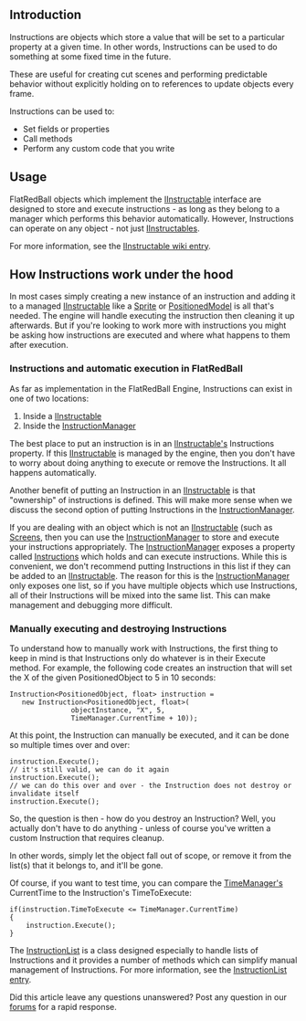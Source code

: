 ## Introduction

Instructions are objects which store a value that will be set to a particular property at a given time. In other words, Instructions can be used to do something at some fixed time in the future.

These are useful for creating cut scenes and performing predictable behavior without explicitly holding on to references to update objects every frame.

Instructions can be used to:

-   Set fields or properties
-   Call methods
-   Perform any custom code that you write

## Usage

FlatRedBall objects which implement the [IInstructable](/frb/docs/index.php?title=FlatRedBall.Instructions.IInstructable.md "FlatRedBall.Instructions.IInstructable") interface are designed to store and execute instructions - as long as they belong to a manager which performs this behavior automatically. However, Instructions can operate on any object - not just [IInstructables](/frb/docs/index.php?title=FlatRedBall.Instructions.IInstructable.md "FlatRedBall.Instructions.IInstructable").

For more information, see the [IInstructable wiki entry](/frb/docs/index.php?title=FlatRedBall.Instructions.IInstructable.md "FlatRedBall.Instructions.IInstructable").

## How Instructions work under the hood

In most cases simply creating a new instance of an instruction and adding it to a managed [IInstructable](/frb/docs/index.php?title=FlatRedBall.Instructions.IInstructable.md "FlatRedBall.Instructions.IInstructable") like a [Sprite](/frb/docs/index.php?title=FlatRedBall.Sprite.md "FlatRedBall.Sprite") or [PositionedModel](/frb/docs/index.php?title=FlatRedBall.Graphics.Model.PositionedModel.md "FlatRedBall.Graphics.Model.PositionedModel") is all that's needed. The engine will handle executing the instruction then cleaning it up afterwards. But if you're looking to work more with instructions you might be asking how instructions are executed and where what happens to them after execution.

### Instructions and automatic execution in FlatRedBall

As far as implementation in the FlatRedBall Engine, Instructions can exist in one of two locations:

1.  Inside a [IInstructable](/frb/docs/index.php?title=FlatRedBall.Instructions.IInstructable.md "FlatRedBall.Instructions.IInstructable")
2.  Inside the [InstructionManager](/frb/docs/index.php?title=FlatRedBall.Instructions.Instructions.InstructionManager&action=edit&redlink=1.md "FlatRedBall.Instructions.Instructions.InstructionManager (page does not exist)")

The best place to put an instruction is in an [IInstructable's](/frb/docs/index.php?title=FlatRedBall.Instructions.IInstructable.md "FlatRedBall.Instructions.IInstructable") Instructions property. If this [IInstructable](/frb/docs/index.php?title=FlatRedBall.Instructions.IInstructable.md "FlatRedBall.Instructions.IInstructable") is managed by the engine, then you don't have to worry about doing anything to execute or remove the Instructions. It all happens automatically.

Another benefit of putting an Instruction in an [IInstructable](/frb/docs/index.php?title=FlatRedBall.Instructions.IInstructable.md "FlatRedBall.Instructions.IInstructable") is that "ownership" of instructions is defined. This will make more sense when we discuss the second option of putting Instructions in the [InstructionManager](/frb/docs/index.php?title=FlatRedBall.Instructions.Instructions.InstructionManager&action=edit&redlink=1.md "FlatRedBall.Instructions.Instructions.InstructionManager (page does not exist)").

If you are dealing with an object which is not an [IInstructable](/frb/docs/index.php?title=FlatRedBall.Instructions.IInstructable.md "FlatRedBall.Instructions.IInstructable") (such as [Screens](/frb/docs/index.php?title=Screen.md "Screen"), then you can use the [InstructionManager](/frb/docs/index.php?title=FlatRedBall.Instructions.Instructions.InstructionManager&action=edit&redlink=1.md "FlatRedBall.Instructions.Instructions.InstructionManager (page does not exist)") to store and execute your instructions appropriately. The [InstructionManager](/frb/docs/index.php?title=FlatRedBall.Instructions.Instructions.InstructionManager&action=edit&redlink=1.md "FlatRedBall.Instructions.Instructions.InstructionManager (page does not exist)") exposes a property called [Instructions](/frb/docs/index.php?title=FlatRedBall.Instructions.InstructionManager.Instructions.md "FlatRedBall.Instructions.InstructionManager.Instructions") which holds and can execute instructions. While this is convenient, we don't recommend putting Instructions in this list if they can be added to an [IInstructable](/frb/docs/index.php?title=FlatRedBall.Instructions.IInstructable.md "FlatRedBall.Instructions.IInstructable"). The reason for this is the [InstructionManager](/frb/docs/index.php?title=FlatRedBall.Instructions.Instructions.InstructionManager&action=edit&redlink=1.md "FlatRedBall.Instructions.Instructions.InstructionManager (page does not exist)") only exposes one list, so if you have multiple objects which use Instructions, all of their Instructions will be mixed into the same list. This can make management and debugging more difficult.

### Manually executing and destroying Instructions

To understand how to manually work with Instructions, the first thing to keep in mind is that Instructions only do whatever is in their Execute method. For example, the following code creates an instruction that will set the X of the given PositionedObject to 5 in 10 seconds:

    Instruction<PositionedObject, float> instruction = 
       new Instruction<PositionedObject, float>(
                   objectInstance, "X", 5, 
                   TimeManager.CurrentTime + 10));

At this point, the Instruction can manually be executed, and it can be done so multiple times over and over:

    instruction.Execute();
    // it's still valid, we can do it again
    instruction.Execute();
    // we can do this over and over - the Instruction does not destroy or invalidate itself
    instruction.Execute();

So, the question is then - how do you destroy an Instruction? Well, you actually don't have to do anything - unless of course you've written a custom Instruction that requires cleanup.

In other words, simply let the object fall out of scope, or remove it from the list(s) that it belongs to, and it'll be gone.

Of course, if you want to test time, you can compare the [TimeManager's](/frb/docs/index.php?title=FlatRedBall.TimeManager.md "FlatRedBall.TimeManager") CurrentTime to the Instruction's TimeToExecute:

    if(instruction.TimeToExecute <= TimeManager.CurrentTime)
    {
        instruction.Execute();
    }

The [InstructionList](/frb/docs/index.php?title=FlatRedBall.Instructions.InstructionList.md "FlatRedBall.Instructions.InstructionList") is a class designed especially to handle lists of Instructions and it provides a number of methods which can simplify manual management of Instructions. For more information, see the [InstructionList entry](/frb/docs/index.php?title=FlatRedBall.Instructions.InstructionList.md "FlatRedBall.Instructions.InstructionList").

Did this article leave any questions unanswered? Post any question in our [forums](/frb/forum/.md) for a rapid response.

